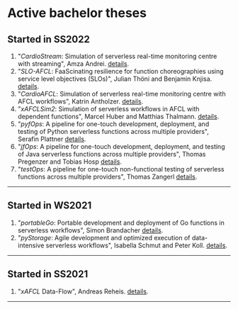 # Active bachelor theses

## Started in SS2022

1. "*CardioStream*: Simulation of serverless real-time monitoring centre with streaming", Amza Andrei. [details](./CardioStream.md).
1. "*SLO-AFCL*: FaaScinating resilience for function choreographies using service level objectives (SLOs)", Julian Thöni and Benjamin Knjisa. [details](./SLO-AFCL.md).
1. "*CardioAFCL*: Simulation of serverless real-time monitoring centre with AFCL workflows", Katrin Antholzer. [details](./CardioAFCL.md).
1. "*xAFCLSim2*: Simulation of serverless workflows in AFCL with dependent functions", Marcel Huber and Matthias Thalmann. [details](./xAFCLSim2.md).
1. "*pyfOps*: A pipeline for one-touch development, deployment, and testing of Python serverless functions across multiple providers", Serafin Plattner [details](./pyfOps.md).
1. "*jfOps*: A pipeline for one-touch development, deployment, and testing of Java serverless functions across multiple providers", Thomas Pregenzer and Tobias Hosp [details](./jfOps.md).
1. "*testOps*: A pipeline for one-touch non-functional testing of serverless functions across multiple providers", Thomas Zangerl [details](./testOps.md).
---

## Started in WS2021

1. "*portableGo*: Portable development and deployment of Go functions in serverless workflows", Simon Brandacher [details](./portableGo.md).
1. "*pyStorage*: Agile development and optimized execution of data-intensive serverless workflows", Isabella Schmut and Peter Koll. [details](./pyStorage.md).
---

## Started in SS2021

1. "*xAFCL* Data-Flow", Andreas Reheis. [details](./xAFCLDataFlow.md).
---

